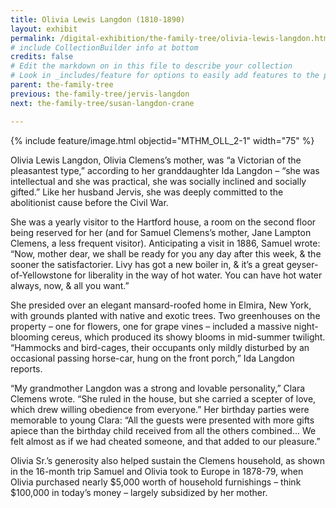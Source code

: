 ```yaml
---
title: Olivia Lewis Langdon (1810-1890)
layout: exhibit
permalink: /digital-exhibition/the-family-tree/olivia-lewis-langdon.html
# include CollectionBuilder info at bottom
credits: false
# Edit the markdown on in this file to describe your collection
# Look in _includes/feature for options to easily add features to the page
parent: the-family-tree
previous: the-family-tree/jervis-langdon
next: the-family-tree/susan-langdon-crane

---
```


{% include feature/image.html objectid="MTHM_OLL_2-1" width="75" %}

Olivia Lewis Langdon, Olivia Clemens’s mother, was “a Victorian of the pleasantest type,” according to her granddaughter Ida Langdon – “she was intellectual and she was practical, she was socially inclined and socially gifted.” Like her husband Jervis, she was deeply committed to the abolitionist cause before the Civil War. 

She was a yearly visitor to the Hartford house, a room on the second floor being reserved for her (and for Samuel Clemens’s mother, Jane Lampton Clemens, a less frequent visitor). Anticipating a visit in 1886, Samuel wrote: “Now, mother dear, we shall be ready for you any day after this week, & the sooner the satisfactorier. Livy has got a new boiler in, & it’s a great geyser-of-Yellowstone for liberality in the way of hot water. You can have hot water always, now, & all you want.”

She presided over an elegant mansard-roofed home in Elmira, New York, with grounds planted with native and exotic trees. Two greenhouses on the property – one for flowers, one for grape vines – included a massive night-blooming cereus, which produced its showy blooms in mid-summer twilight. “Hammocks and bird-cages, their occupants only mildly disturbed by an occasional passing horse-car, hung on the front porch,” Ida Langdon reports.

“My grandmother Langdon was a strong and lovable personality,” Clara Clemens wrote. “She ruled in the house, but she carried a scepter of love, which drew willing obedience from everyone.” Her birthday parties were memorable to young Clara: “All the guests were presented with more gifts apiece than the birthday child received from all the others combined... We felt almost as if we had cheated someone, and that added to our pleasure.”

Olivia Sr.’s generosity also helped sustain the Clemens household, as shown in the 16-month trip Samuel and Olivia took to Europe in 1878-79, when Olivia purchased nearly $5,000 worth of household furnishings – think $100,000 in today’s money – largely subsidized by her mother. 

